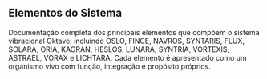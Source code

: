 ## Elementos do Sistema

Documentação completa dos principais elementos que compõem o sistema vibracional Oktave, incluindo OSLO, FINCE, NAVROS, SYNTARIS, FLUX, SOLARA, ORIA, KAORAN, HESLOS, LUNARA, SYNTRIA, VORTEXIS, ASTRAEL, VORAX e LICHTARA. Cada elemento é apresentado como um organismo vivo com função, integração e propósito próprios.